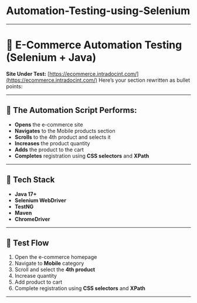 # Automation-Testing-using-Selenium


---

# 🛒 E-Commerce Automation Testing (Selenium + Java)

**Site Under Test:** [https://ecommerce.intradocint.com/](https://ecommerce.intradocint.com/)
Here’s your section rewritten as bullet points:

--- 

## 🧪 The Automation Script Performs:

* **Opens** the e-commerce site
* **Navigates** to the Mobile products section
* **Scrolls** to the 4th product and selects it
* **Increases** the product quantity
* **Adds** the product to the cart
* **Completes** registration using **CSS selectors** and **XPath**
---

## 📌 Tech Stack

* **Java 17+**
* **Selenium WebDriver**
* **TestNG**
* **Maven**
* **ChromeDriver**

---

## 🧪 Test Flow

1. Open the e-commerce homepage
2. Navigate to **Mobile** category
3. Scroll and select the **4th product**
4. Increase quantity
5. Add product to cart
6. Complete registration using **CSS selectors** and **XPath**

---
